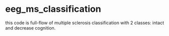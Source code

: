 # eeg_ms_classification
this code is full-flow of multiple sclerosis classification with 2 classes: intact and decrease cognition.
